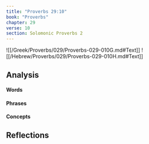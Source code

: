 ```yaml
---
title: "Proverbs 29:10"
book: "Proverbs"
chapter: 29
verse: 10
section: Solomonic Proverbs 2
---
```

![[/Greek/Proverbs/029/Proverbs-029-010G.md#Text]]
![[/Hebrew/Proverbs/029/Proverbs-029-010H.md#Text]]

## Analysis

#### Words

#### Phrases

#### Concepts

## Reflections
